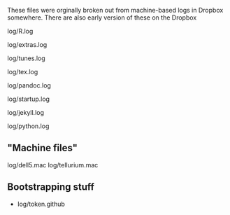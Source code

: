 
These files were orginally broken out from machine-based logs in Dropbox somewhere. There are also early version of these on the Dropbox

log/R.log

log/extras.log

log/tunes.log

log/tex.log

log/pandoc.log

log/startup.log

log/jekyll.log

log/python.log

## "Machine files"

log/dell5.mac
log/tellurium.mac

## Bootstrapping stuff
* log/token.github
